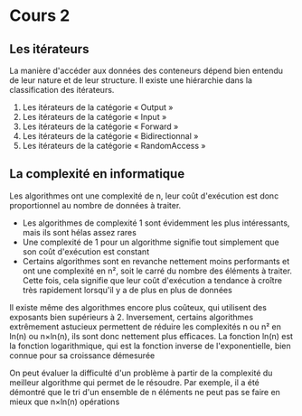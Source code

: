 # Cours 2

## Les itérateurs

La manière d'accéder aux données des conteneurs dépend bien entendu de leur nature et de leur structure.
Il existe une hiérarchie dans la classification des itérateurs.

1. Les itérateurs de la catégorie « Output »
2. Les itérateurs de la catégorie « Input »
3. Les itérateurs de la catégorie « Forward »
4. Les itérateurs de la catégorie « Bidirectionnal »
5. Les itérateurs de la catégorie « RandomAccess »

## La complexité en informatique

Les algorithmes ont une complexité de n, leur coût d'exécution est donc proportionnel au nombre de données à traiter.

- Les algorithmes de complexité 1 sont évidemment les plus intéressants, mais ils sont hélas assez rares
- Une complexité de 1 pour un algorithme signifie tout simplement que son coût d'exécution est constant
- Certains algorithmes sont en revanche nettement moins performants et ont une complexité en n², soit le carré du nombre des éléments à traiter. Cette fois, cela signifie que leur coût d'exécution a tendance à croître très rapidement lorsqu'il y a de plus en plus de données

Il existe même des algorithmes encore plus coûteux, qui utilisent des exposants bien supérieurs à 2.
Inversement, certains algorithmes extrêmement astucieux permettent de réduire les complexités n ou n² en ln(n) ou n×ln(n), ils sont donc nettement plus efficaces. La fonction ln(n) est la fonction logarithmique, qui est la fonction inverse de l'exponentielle, bien connue pour sa croissance démesurée

On peut évaluer la difficulté d'un problème à partir de la complexité du meilleur algorithme qui permet de le résoudre. Par exemple, il a été démontré que le tri d'un ensemble de n éléments ne peut pas se faire en mieux que n×ln(n) opérations
